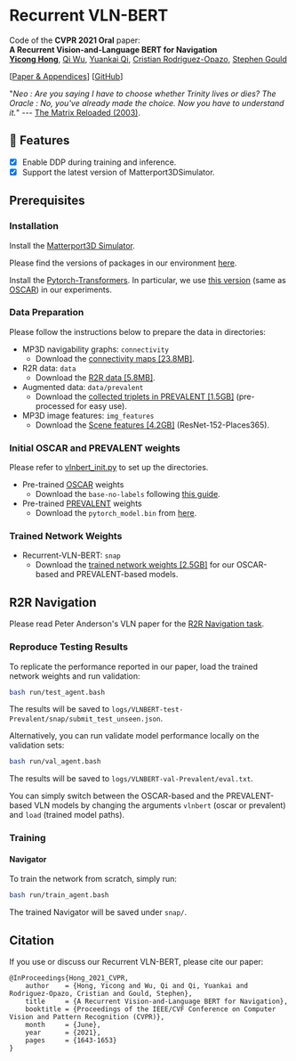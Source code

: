 # Recurrent VLN-BERT

Code of the **CVPR 2021 Oral** paper:<br>
**A Recurrent Vision-and-Language BERT for Navigation**<br>
[**Yicong Hong**](http://www.yiconghong.me/), [Qi Wu](http://www.qi-wu.me/), [Yuankai Qi](https://sites.google.com/site/yuankiqi/home), [Cristian Rodriguez-Opazo](https://crodriguezo.github.io/), [Stephen Gould](http://users.cecs.anu.edu.au/~sgould/)<br>

[[Paper & Appendices](https://arxiv.org/abs/2011.13922)] [[GitHub](https://github.com/YicongHong/Recurrent-VLN-BERT)]

"*Neo : Are you saying I have to choose whether Trinity lives or dies? The Oracle : No, you've already made the choice. Now you have to understand it.*" --- [The Matrix Reloaded (2003)](https://www.imdb.com/title/tt0234215/).

## 🎁 Features

- [x] Enable DDP during training and inference.
- [x] Support the latest version of Matterport3DSimulator.

## Prerequisites

### Installation

Install the [Matterport3D Simulator](https://github.com/peteanderson80/Matterport3DSimulator).

Please find the versions of packages in our environment [here](https://github.com/YicongHong/Recurrent-VLN-BERT/blob/main/recurrent-vln-bert.yml).

Install the [Pytorch-Transformers](https://github.com/huggingface/transformers).
In particular, we use [this version](https://github.com/huggingface/transformers/tree/067923d3267325f525f4e46f357360c191ba562e) (same as [OSCAR](https://github.com/microsoft/Oscar)) in our experiments.

### Data Preparation

Please follow the instructions below to prepare the data in directories:

- MP3D navigability graphs: `connectivity`
    - Download the [connectivity maps [23.8MB]](https://github.com/peteanderson80/Matterport3DSimulator/tree/master/connectivity).
- R2R data: `data`
    - Download the [R2R data [5.8MB]](https://github.com/peteanderson80/Matterport3DSimulator/tree/master/tasks/R2R/data).
- Augmented data: `data/prevalent`
    - Download the [collected triplets in PREVALENT [1.5GB]](https://zenodo.org/record/4437864/files/prevalent_aug.json?download=1) (pre-processed for easy use).
- MP3D image features: `img_features`
    - Download the [Scene features [4.2GB]](https://www.dropbox.com/s/85tpa6tc3enl5ud/ResNet-152-places365.zip?dl=1) (ResNet-152-Places365).

### Initial OSCAR and PREVALENT weights

Please refer to [vlnbert_init.py](https://github.com/YicongHong/Recurrent-VLN-BERT/blob/main/r2r_src/vlnbert/vlnbert_init.py) to set up the directories.

- Pre-trained [OSCAR](https://github.com/microsoft/Oscar) weights
    - Download the `base-no-labels` following [this guide](https://github.com/microsoft/Oscar/blob/master/DOWNLOAD.md).
- Pre-trained [PREVALENT](https://github.com/weituo12321/PREVALENT) weights
    - Download the `pytorch_model.bin` from [here](https://drive.google.com/drive/folders/1sW2xVaSaciZiQ7ViKzm_KbrLD_XvOq5y).

### Trained Network Weights

- Recurrent-VLN-BERT: `snap`
    - Download the [trained network weights [2.5GB]](https://zenodo.org/record/4437864/files/snap.zip?download=1) for our OSCAR-based and PREVALENT-based models.

## R2R Navigation

Please read Peter Anderson's VLN paper for the [R2R Navigation task](https://arxiv.org/abs/1711.07280).

### Reproduce Testing Results

To replicate the performance reported in our paper, load the trained network weights and run validation:
```bash
bash run/test_agent.bash
```
The results will be saved to `logs/VLNBERT-test-Prevalent/snap/submit_test_unseen.json`.

Alternatively, you can run validate model performance locally on the validation sets:
```bash
bash run/val_agent.bash
```
The results will be saved to `logs/VLNBERT-val-Prevalent/eval.txt`.

You can simply switch between the OSCAR-based and the PREVALENT-based VLN models by changing the arguments `vlnbert` (oscar or prevalent) and `load` (trained model paths).

### Training

#### Navigator

To train the network from scratch, simply run:
```bash
bash run/train_agent.bash
```
The trained Navigator will be saved under `snap/`.

## Citation
If you use or discuss our Recurrent VLN-BERT, please cite our paper:
```
@InProceedings{Hong_2021_CVPR,
    author    = {Hong, Yicong and Wu, Qi and Qi, Yuankai and Rodriguez-Opazo, Cristian and Gould, Stephen},
    title     = {A Recurrent Vision-and-Language BERT for Navigation},
    booktitle = {Proceedings of the IEEE/CVF Conference on Computer Vision and Pattern Recognition (CVPR)},
    month     = {June},
    year      = {2021},
    pages     = {1643-1653}
}
```
